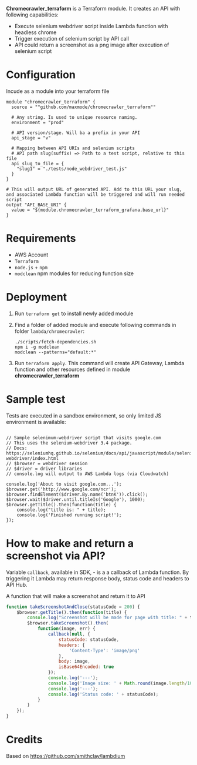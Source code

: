 **Chromecrawler_terraform** is a Terraform module. It creates an API with following capabilities:
 - Execute selenium webdriver script inside Lambda function with headless chrome
 - Trigger execution of selenium script by API call
 - API could return a screenshot as a png image after execution of selenium script

# Configuration

Incude as a module into your terraform file
```
module "chromecrawler_terraform" {
  source = ""github.com/maxmode/chromecrawler_terraform""

  # Any string. Is used to unique resource naming.
  environment = "prod"
  
  # API version/stage. Will ba a prefix in your API
  api_stage = "v"

  # Mapping between API URIs and selenium scripts
  # API path slug(suffix) => Path to a test script, relative to this file
  api_slug_to_file = {
    "slug1" = "./tests/node_webdriver_test.js"
  }
}

# This will output URL of generated API. Add to this URL your slug, and associated Lambda function will be triggered and will run needed script
output "API_BASE_URI" {
  value = "${module.chromecrawler_terraform_grafana.base_url}"
}
```

# Requirements
 - AWS Account
 - `Terraform`
 - `node.js` + `npm`
 - `modclean` npm modules for reducing function size

# Deployment

1. Run `terraform get` to install newly added module

1. Find a folder of added module and execute following commands in folder `lambda/chromecrawler`:
    ```
    ./scripts/fetch-dependencies.sh
    npm i -g modclean
    modclean --patterns="default:*"
    ``` 

3.  Run `terraform apply`. This command will create API Gateway, Lambda function and other resources defined in module **chromecrawler_terraform**

# Sample test
Tests are executed in a sandbox environment, so only limited JS environment is available:
```

// Sample selenimum-webdriver script that visits google.com
// This uses the selenium-webdriver 3.4 package.
// Docs: https://seleniumhq.github.io/selenium/docs/api/javascript/module/selenium-webdriver/index.html
// $browser = webdriver session
// $driver = driver libraries
// console.log will output to AWS Lambda logs (via Cloudwatch)

console.log('About to visit google.com...');
$browser.get('http://www.google.com/ncr');
$browser.findElement($driver.By.name('btnK')).click();
$browser.wait($driver.until.titleIs('Google'), 1000);
$browser.getTitle().then(function(title) {
    console.log("title is: " + title);
    console.log('Finished running script!');
});

```

# How to make and return a screenshot via API?
 
Variable `callback`, available in SDK, - is a a callback of Lambda function.
By triggering it Lambda may return response body, status code and headers to API Hub. 

A function that will make a screenshot and return it to API
```javascript
function takeScreenshotAndClose(statusCode = 200) {
    $browser.getTitle().then(function(title) {
        console.log("Screenshot will be made for page with title: " + title);
        $browser.takeScreenshot().then(
            function(image, err) {
                callback(null, {
                    statusCode: statusCode,
                    headers: {
                        'Content-Type': 'image/png'
                    },
                    body: image,
                    isBase64Encoded: true
                });
                console.log('---');
                console.log('Image size: ' + Math.round(image.length/1024) + 'Kb');
                console.log('---');
                console.log('Status code: ' + statusCode);
            }
        )
    });
}
```

# Credits
Based on https://github.com/smithclay/lambdium
